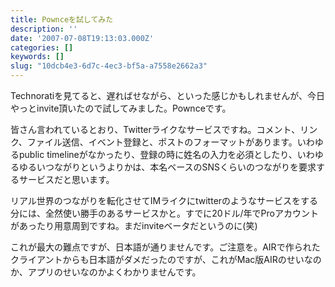 ```yaml
---
title: Pownceを試してみた
description: ''
date: '2007-07-08T19:13:03.000Z'
categories: []
keywords: []
slug: "10dcb4e3-6d7c-4ec3-bf5a-a7558e2662a3"
---
```

Technoratiを見てると、遅ればせながら、といった感じかもしれませんが、今日やっとinvite頂いたので試してみました。Pownceです。

皆さん言われているとおり、Twitterライクなサービスですね。コメント、リンク、ファイル送信、イベント登録と、ポストのフォーマットがあります。いわゆるpublic timelineがなかったり、登録の時に姓名の入力を必須としたり、いわゆるゆるいつながりというよりかは、本名ベースのSNSくらいのつながりを要求するサービスだと思います。

リアル世界のつながりを転化させてIMライクにtwitterのようなサービスをする分には、全然使い勝手のあるサービスかと。すでに20ドル/年でProアカウントがあったり用意周到ですね。まだinviteベータだというのに(笑)

これが最大の難点ですが、日本語が通りませんです。ご注意を。AIRで作られたクライアントからも日本語がダメだったのですが、これがMac版AIRのせいなのか、アプリのせいなのかよくわかりませんです。